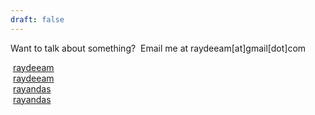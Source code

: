 ```yaml
---
draft: false
---
```


<!-- my_resume.md -->
<!-- references to font-awesome cdn -->
<link href="http://maxcdn.bootstrapcdn.com/font-awesome/4.7.0/css/font-awesome.min.css" rel="stylesheet">
<link rel="stylesheet" href="https://cdnjs.cloudflare.com/ajax/libs/font-awesome/4.7.0/css/font-awesome.min.css">

<!-- now we can use font-awesome -->
Want to talk about something? <i class="fa fa-envelope" aria-hidden="true"></i> &nbsp;Email me at raydeeam[at]gmail[dot]com

<i class="fa fa-twitter" aria-hidden="true"></i> &nbsp;[raydeeam](https://www.twitter.com/raydeeam) <br>
<i class="fa fa-reddit-alien" aria-hidden="true"></i> &nbsp;[raydeeam](https://www.reddit.com/user/raydeeam) <br>
<i class="fa fa-github" aria-hidden="true"></i> &nbsp;[rayandas](https://www.github.com/rayandas) <br>
<i class="fa fa-linkedin" aria-hidden="true"></i> &nbsp;[rayandas](https://www.linkedin.com/in/rayandas/) <br>

